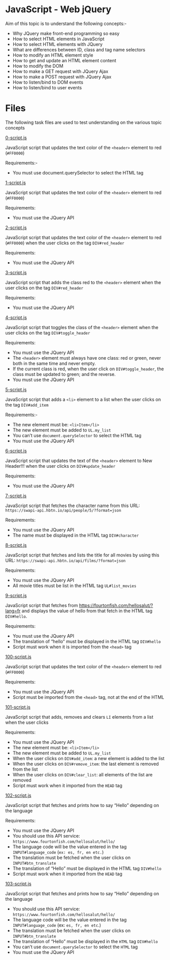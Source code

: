 # JavaScript - Web jQuery

Aim of this topic is to understand the following concepts:-

* Why JQuery make front-end programming so easy
* How to select HTML elements in JavaScript
* How to select HTML elements with JQuery
* What are differences between ID, class and tag name selectors
* How to modify an HTML element style
* How to get and update an HTML element content
* How to modify the DOM
* How to make a GET request with JQuery Ajax
* How to make a POST request with JQuery Ajax
* How to listen/bind to DOM events
* How to listen/bind to user events

# Files

The following task files are used to test understanding on the various topic concepts

[0-script.js](./0-script.js)

JavaScript script that updates the text color of the `<header>` element to red (`#FF0000`)

Requirements:-

* You must use document.querySelector to select the HTML tag

[1-script.js](./1-script.js)

JavaScript script that updates the text color of the `<header>` element to red (`#FF0000`)

Requirements:

* You must use the JQuery API

[2-script.js](./2-script.js)

JavaScript script that updates the text color of the `<header>` element to red (`#FF0000`) when the user clicks on the tag `DIV#red_header`

Requirements:

* You must use the JQuery API

[3-script.js](./3-script.js)

JavaScript script that adds the class red to the `<header>` element when the user clicks on the tag `DIV#red_header`

Requirements:

* You must use the JQuery API

[4-script.js](./4-script.js)

JavaScript script that toggles the class of the `<header>` element when the user clicks on the tag `DIV#toggle_header`

Requirements:

* You must use the JQuery API
* The `<header>` element must always have one class: red or green, never both in the same time and never empty.
* If the current class is red, when the user click on `DIV#toggle_header`, the class must be updated to green; and the reverse.
* You must use the JQuery API

[5-script.js](./5-script.js)

JavaScript script that adds a `<li>` element to a list when the user clicks on the tag `DIV#add_item`

Requirements:-

* The new element must be: `<li>Item</li>`
* The new element must be added to `UL.my_list`
* You can’t use `document.querySelector` to select the HTML tag
* You must use the JQuery API

[6-script.js](./6-script.js)

JavaScript script that updates the text of the `<header>` element to New Header!!! when the user clicks on `DIV#update_header`

Requirements:

* You must use the JQuery API

[7-script.js](./7-script.js)

JavaScript script that fetches the character name from this URL: `https://swapi-api.hbtn.io/api/people/5/?format=json`

Requirements:

* You must use the JQuery API
* The name must be displayed in the HTML tag `DIV#character`

[8-script.js](./8-script.js)

JavaScript script that fetches and lists the title for all movies by using this URL: `https://swapi-api.hbtn.io/api/films/?format=json`

Requirements:

* You must use the JQuery API
* All movie titles must be list in the HTML tag `UL#list_movies`

[9-script.js](./9-script.js)

JavaScript script that fetches from https://fourtonfish.com/hellosalut/?lang=fr and displays the value of hello from that fetch in the HTML tag `DIV#hello`.

Requirements:

* You must use the JQuery API
* The translation of “hello” must be displayed in the HTML tag `DIV#hello`
* Script must work when it is imported from the `<head>` tag

[100-script.js](./100-script.js)

JavaScript script that updates the text color of the `<header>` element to red (`#FF0000`)

Requirements:

* You must use the JQuery API
* Script must be imported from the `<head>` tag, not at the end of the HTML

[101-script.js](./101-script.js)

JavaScript script that adds, removes and clears `LI` elements from a list when the user clicks

Requirements:

* You must use the JQuery API
* The new element must be: `<li>Item</li>`
* The new element must be added to `UL.my_list`
* When the user clicks on `DIV#add_item`: a new element is added to the list
* When the user clicks on `DIV#remove_item`: the last element is removed from the list
* When the user clicks on `DIV#clear_list`: all elements of the list are removed
* Script must work when it imported from the `HEAD` tag

[102-script.js](./102-script.js)

JavaScript script that fetches and prints how to say “Hello” depending on the language

Requirements:

* You must use the JQuery API
* You should use this API service: `https://www.fourtonfish.com/hellosalut/hello/`
* The language code will be the value entered in the tag `INPUT#language_code` (`ex: es, fr, en etc.`)
* The translation must be fetched when the user clicks on `INPUT#btn_translate`
* The translation of “Hello” must be displayed in the HTML tag `DIV#hello`
* Script must work when it imported from the `HEAD` tag

[103-script.js](./103-script.js)

JavaScript script that fetches and prints how to say “Hello” depending on the language

* You should use this API service: `https://www.fourtonfish.com/hellosalut/hello/`
* The language code will be the value entered in the tag `INPUT#language_code` (ex: `es, fr, en etc`.)
* The translation must be fetched when the user clicks on `INPUT#btn_translate`
* The translation of “Hello” must be displayed in the `HTML` tag `DIV#hello`
* You can’t use `document.querySelector` to select the `HTML` tag
* You must use the JQuery API
